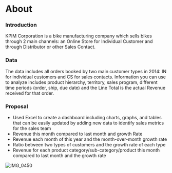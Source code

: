 # About

### Introduction
KPIM Corporation is a bike manufacturing company which sells bikes through 2 main channels: an Online Store for Individual Customer and through Distributor or other Sales Contact.

### Data
The data includes all orders booked by two main customer types in 2014: IN for individual customers and CS for sales contacts. Information you can use to analyze includes product hierarchy, territory, sales program, different time periods (order, ship, due date) and the Line Total is the actual Revenue received for that order. 

### Proposal
- Used Excel to create a dashboard including charts, graphs, and tables that can be easily updated by adding new data to identify sales   metrics for the sales team
- Revenue this month compared to last month and growth Rate
- Revenue each month of this year and the month-over-month growth rate
- Ratio between two types of customers and the growth rate of each type
- Revenue for each product category/sub-category/product this month compared to last month and the growth rate
  
![IMG_0450](https://github.com/Miamac1506/Biking-Coporation-Excel-Project/assets/145936074/61c5e1c8-e415-430e-b00e-501b17f7e466)

